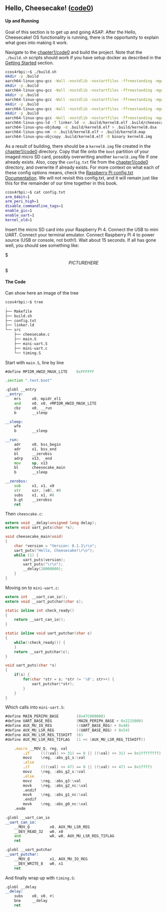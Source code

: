 ## Hello, Cheesecake! ([code0](code0))

#### Up and Running

Goal of this section is to get up and going ASAP. After the Hello, Cheesecake! OS functionality is running, there is the opportunity to explain what goes into making it work.

Navigate to the [chapter1/code0](code0) and build the project. Note that the `./build.sh` scripts should work if you have setup docker as described in the [Getting Started](../chapter0/getting-started.md) section.

```bash
ccos4rbpi:~$ ./build.sh
mkdir -p .build
aarch64-linux-gnu-gcc -Wall -nostdlib -nostartfiles -ffreestanding -mgeneral-regs-only -MMD -c src/cheesecake.c -o .build/cheesecake_c.o
mkdir -p .build
aarch64-linux-gnu-gcc -Wall -nostdlib -nostartfiles -ffreestanding -mgeneral-regs-only -MMD -c src/mini-uart.c -o .build/mini-uart_c.o
mkdir -p .build
aarch64-linux-gnu-gcc -Wall -nostdlib -nostartfiles -ffreestanding -mgeneral-regs-only -MMD -c src/mini-uart.S -o .build/mini-uart_s.o
mkdir -p .build
aarch64-linux-gnu-gcc -Wall -nostdlib -nostartfiles -ffreestanding -mgeneral-regs-only -MMD -c src/timing.S -o .build/timing_s.o
mkdir -p .build
aarch64-linux-gnu-gcc -Wall -nostdlib -nostartfiles -ffreestanding -mgeneral-regs-only -MMD -c src/main.S -o .build/main_s.o
aarch64-linux-gnu-ld -T linker.ld -o .build/kernel8.elf .build/cheesecake_c.o .build/mini-uart_c.o .build/mini-uart_s.o .build/timing_s.o .build/main_s.o
aarch64-linux-gnu-objdump -d .build/kernel8.elf > .build/kernel8.dsa
aarch64-linux-gnu-nm -n .build/kernel8.elf > .build/kernel8.map
aarch64-linux-gnu-objcopy .build/kernel8.elf -O binary kernel8.img
```

As a result of building, there should be a `kernel8.img` file created in the [chapter1/code0](code0) directory. Copy that file onto the `boot` partition of your imaged micro SD card, possibly overwriting another `kernel8.img` file if one already exists. Also, copy the `config.txt` file from the [chapter1/code0](code0) directory, and overwrite if already exists. For more context on what each of these config options means, check the [Raspberry Pi config.txt Documentation](https://www.raspberrypi.org/documentation/configuration/config-txt/). We will not revisit this config.txt, and it will remain just like this for the remainder of our time together in this book.

```bash
ccos4rbpi:~$ cat config.txt
arm_64bit=1
arm_peri_high=1
disable_commandline_tags=1
enable_gic=1
enable_uart=1
kernel_old=1
```

Insert the micro SD card into your Raspberry Pi 4. Connect the USB to mini UART. Connect your terminal emulator. Connect Raspberry Pi 4 to power source (USB or console, not both!). Wait about 15 seconds. If all has gone well, you should see something like:

$$$ PICTURE HERE $$$


#### The Code

Can show here an image of the tree

```bash
ccos4rbpi:~$ tree
.
├── Makefile
├── build.sh
├── config.txt
├── linker.ld
└── src
    ├── cheesecake.c
    ├── main.S
    ├── mini-uart.S
    ├── mini-uart.c
    └── timing.S
```

Start with `main.S`, line by line

```asm
#define MPIDR_HWID_MASK_LITE    0xFFFFFF

.section ".text.boot"

.globl __entry
__entry:
    mrs     x0, mpidr_el1
    and     x0, x0, #MPIDR_HWID_MASK_LITE
    cbz     x0, __run
    b       __sleep

__sleep:
    wfe
    b       __sleep

__run:
    adr     x0, bss_begin
    adr     x1, bss_end
    bl      __zerobss
    adrp    x13, _end
    mov     sp, x13
    bl      cheesecake_main
    b       __sleep

__zerobss:
    sub     x1, x1, x0
    str     xzr, [x0], #8
    subs    x1, x1, #8
    b.gt    __zerobss
    ret
```

Then `cheescake.c`:

```C
extern void __delay(unsigned long delay);
extern void uart_puts(char *s);

void cheesecake_main(void)
{
    char *version = "Version: 0.1.1\r\n";
    uart_puts("Hello, Cheesecake!\r\n");
    while (1) {
        uart_puts(version);
        uart_puts("\r\n");
        __delay(20000000);
    }
}

```

Moving on to `mini-uart.c`:

```C
extern int  __uart_can_io();
extern void __uart_putchar(char c);

static inline int check_ready()
{
    return __uart_can_io();
}

static inline void uart_putchar(char c)
{
    while(!check_ready()) {
    }
    return __uart_putchar(c);
}

void uart_puts(char *s)
{
    if(s) {
        for(char *str = s; *str != '\0'; str++) {
            uart_putchar(*str);
        }
    }
}
```

Which calls into `mini-uart.S`:

```asm
#define MAIN_PERIPH_BASE        (0x47C000000)
#define UART_BASE_REG           (MAIN_PERIPH_BASE + 0x2215000)
#define AUX_MU_IO_REG           ((UART_BASE_REG) + 0x40)
#define AUX_MU_LSR_REG          ((UART_BASE_REG) + 0x54)
#define AUX_MU_LSR_REG_TISHIFT  (6)
#define AUX_MU_LSR_REG_TIFLAG   (1 << (AUX_MU_LSR_REG_TISHIFT))

    .macro __MOV_Q, reg, val
        .if     (((\val) >> 31) == 0 || ((\val) >> 31) == 0x1ffffffff)
        movz    \reg, :abs_g1_s:\val
        .else
        .if     (((\val) >> 47) == 0 || ((\val) >> 47) == 0x1ffff)
        movz    \reg, :abs_g2_s:\val
        .else
        movz    \reg, :abs_g3:\val
        movk    \reg, :abs_g2_nc:\val
        .endif
        movk    \reg, :abs_g1_nc:\val
        .endif
        movk    \reg, :abs_g0_nc:\val
    .endm

.globl __uart_can_io
__uart_can_io:
    __MOV_Q         x0, AUX_MU_LSR_REG
    __DEV_READ_32   w0, x0
    and             w0, w0, AUX_MU_LSR_REG_TIFLAG
    ret

.globl __uart_putchar
__uart_putchar:
    __MOV_Q         x1, AUX_MU_IO_REG
    __DEV_WRITE_8   w0, x1
    ret
```

And finally wrap up with `timing.S`:

```asm
.globl __delay
__delay:
    subs    x0, x0, #1
    bne     __delay
    ret
```
